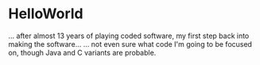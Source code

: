 # HelloWorld
... after almost 13 years of playing coded software, my first step back into making the software...
... not even sure what code I'm going to be focused on, though Java and C variants are probable.
